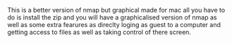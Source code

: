This is a better version of nmap but graphical made for mac all you have to do is install the zip and you will have a graphicalised version of nmap as well as some extra fearures as direclty loging as guest to a computer and getting access to files as well as taking control of there screen.

